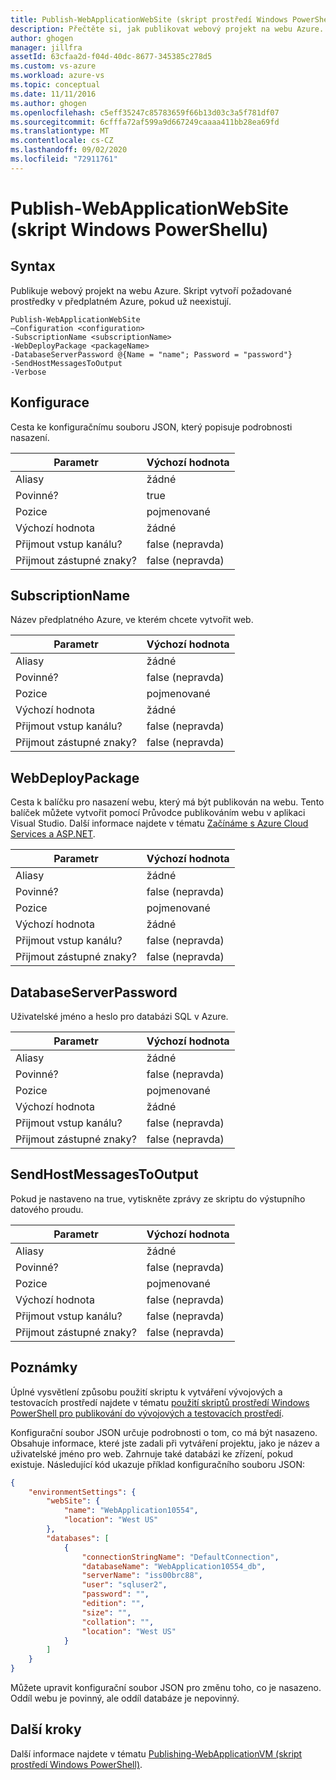 ```yaml
---
title: Publish-WebApplicationWebSite (skript prostředí Windows PowerShell) | Microsoft Docs
description: Přečtěte si, jak publikovat webový projekt na webu Azure. Tento skript vytvoří požadované prostředky v předplatném Azure, pokud už neexistují.
author: ghogen
manager: jillfra
assetId: 63cfaa2d-f04d-40dc-8677-345385c278d5
ms.custom: vs-azure
ms.workload: azure-vs
ms.topic: conceptual
ms.date: 11/11/2016
ms.author: ghogen
ms.openlocfilehash: c5eff35247c85783659f66b13d03c3a5f781df07
ms.sourcegitcommit: 6cfffa72af599a9d667249caaaa411bb28ea69fd
ms.translationtype: MT
ms.contentlocale: cs-CZ
ms.lasthandoff: 09/02/2020
ms.locfileid: "72911761"
---
```

# <a name="publish-webapplicationwebsite-windows-powershell-script"></a>Publish-WebApplicationWebSite (skript Windows PowerShellu)
## <a name="syntax"></a>Syntax
Publikuje webový projekt na webu Azure. Skript vytvoří požadované prostředky v předplatném Azure, pokud už neexistují.

```
Publish-WebApplicationWebSite
–Configuration <configuration>
-SubscriptionName <subscriptionName>
-WebDeployPackage <packageName>
-DatabaseServerPassword @{Name = "name"; Password = "password"}
-SendHostMessagesToOutput
-Verbose
```

## <a name="configuration"></a>Konfigurace
Cesta ke konfiguračnímu souboru JSON, který popisuje podrobnosti nasazení.

| Parametr | Výchozí hodnota |
| --- | --- |
| Aliasy |žádné |
| Povinné? |true |
| Pozice |pojmenované |
| Výchozí hodnota |žádné |
| Přijmout vstup kanálu? |false (nepravda) |
| Přijmout zástupné znaky? |false (nepravda) |

## <a name="subscriptionname"></a>SubscriptionName
Název předplatného Azure, ve kterém chcete vytvořit web.

| Parametr | Výchozí hodnota |
| --- | --- |
| Aliasy |žádné |
| Povinné? |false (nepravda) |
| Pozice |pojmenované |
| Výchozí hodnota |žádné |
| Přijmout vstup kanálu? |false (nepravda) |
| Přijmout zástupné znaky? |false (nepravda) |

## <a name="webdeploypackage"></a>WebDeployPackage
Cesta k balíčku pro nasazení webu, který má být publikován na webu. Tento balíček můžete vytvořit pomocí Průvodce publikováním webu v aplikaci Visual Studio. Další informace najdete v tématu [Začínáme s Azure Cloud Services a ASP.NET](vs-azure-tools-publish-webapplicationwebsite-windows-powershell-script.md).

| Parametr | Výchozí hodnota |
| --- | --- |
| Aliasy |žádné |
| Povinné? |false (nepravda) |
| Pozice |pojmenované |
| Výchozí hodnota |žádné |
| Přijmout vstup kanálu? |false (nepravda) |
| Přijmout zástupné znaky? |false (nepravda) |

## <a name="databaseserverpassword"></a>DatabaseServerPassword
Uživatelské jméno a heslo pro databázi SQL v Azure.

| Parametr | Výchozí hodnota |
| --- | --- |
| Aliasy |žádné |
| Povinné? |false (nepravda) |
| Pozice |pojmenované |
| Výchozí hodnota |žádné |
| Přijmout vstup kanálu? |false (nepravda) |
| Přijmout zástupné znaky? |false (nepravda) |

## <a name="sendhostmessagestooutput"></a>SendHostMessagesToOutput
Pokud je nastaveno na true, vytiskněte zprávy ze skriptu do výstupního datového proudu.

| Parametr | Výchozí hodnota |
| --- | --- |
| Aliasy |žádné |
| Povinné? |false (nepravda) |
| Pozice |pojmenované |
| Výchozí hodnota |false (nepravda) |
| Přijmout vstup kanálu? |false (nepravda) |
| Přijmout zástupné znaky? |false (nepravda) |

## <a name="remarks"></a>Poznámky
Úplné vysvětlení způsobu použití skriptu k vytváření vývojových a testovacích prostředí najdete v tématu [použití skriptů prostředí Windows PowerShell pro publikování do vývojových a testovacích prostředí](vs-azure-tools-publishing-using-powershell-scripts.md).

Konfigurační soubor JSON určuje podrobnosti o tom, co má být nasazeno. Obsahuje informace, které jste zadali při vytváření projektu, jako je název a uživatelské jméno pro web. Zahrnuje také databázi ke zřízení, pokud existuje. Následující kód ukazuje příklad konfiguračního souboru JSON:

```json
{
    "environmentSettings": {
        "webSite": {
            "name": "WebApplication10554",
            "location": "West US"
        },
        "databases": [
            {
                "connectionStringName": "DefaultConnection",
                "databaseName": "WebApplication10554_db",
                "serverName": "iss00brc88",
                "user": "sqluser2",
                "password": "",
                "edition": "",
                "size": "",
                "collation": "",
                "location": "West US"
            }
        ]
    }
}
```

Můžete upravit konfigurační soubor JSON pro změnu toho, co je nasazeno. Oddíl webu je povinný, ale oddíl databáze je nepovinný.

## <a name="next-steps"></a>Další kroky
Další informace najdete v tématu [Publishing-WebApplicationVM (skript prostředí Windows PowerShell)](vs-azure-tools-publish-webapplicationvm.md).
